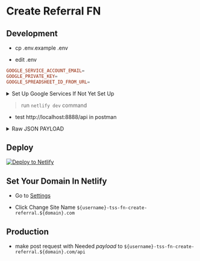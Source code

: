 # Create Referral FN

## Development
- cp .env.example .env

- edit .env

```toml
GOOGLE_SERVICE_ACCOUNT_EMAIL=
GOOGLE_PRIVATE_KEY=
GOOGLE_SPREADSHEET_ID_FROM_URL=
```

<details>
  <summary>Set Up Google Services If Not Yet Set Up</summary>
  
> [Create New Google Project](https://console.developers.google.com/projectcreate)

![pic-selected-200630-1220-20](https://user-images.githubusercontent.com/55337687/86083241-414ecf00-bacc-11ea-83a9-f93a44e06bf0.png)


> [Enable Google Spreadsheet API](https://console.developers.google.com/apis/library/sheets.googleapis.com)

![enable-google-api](https://user-images.githubusercontent.com/55337687/86082798-3a738c80-bacb-11ea-8d8d-350b80950566.png)


> [Select Your New Created Project](https://console.cloud.google.com/projectselector2/iam-admin/serviceaccounts)

![pic-selected-200630-1228-25](https://user-images.githubusercontent.com/55337687/86083583-482a1180-bacd-11ea-95f3-4387d52b7ea3.png)

- Create New Google Service Account

![pic-selected-200630-1229-33](https://user-images.githubusercontent.com/55337687/86083658-79a2dd00-bacd-11ea-95c9-d744b5ecf829.png)

- Fill Up Service Account Details

![pic-selected-200630-1232-27](https://user-images.githubusercontent.com/55337687/86083938-241b0000-bace-11ea-8794-2d0e5e886cc1.png)

- Add Role Owner

![pic-selected-200630-1236-01](https://user-images.githubusercontent.com/55337687/86084019-59bfe900-bace-11ea-86d6-900d57ce9668.png)

> Create New Secret KEY

![pic-selected-200630-1238-12](https://user-images.githubusercontent.com/55337687/86084128-a60b2900-bace-11ea-8618-cb7c174f37f5.png)

- Select JSON

![pic-selected-200630-1239-14](https://user-images.githubusercontent.com/55337687/86084226-dc48a880-bace-11ea-915c-8169c747dece.png)

- This will Download A JSON , Open that File which Will Contain GOOGLE_PRIVATE_KEY and GOOGLE_SERVICE_ACCOUNT_EMAIL

```js
{
  "private_key": "GOOGLE_PRIVATE_KEY", // COPY THIS AND PASTE TO YOU .env file
  "client_email": "GOOGLE_SERVICE_ACCOUNT_EMAIL", // COPY AND PASTE THIS TO YOUR .env file
}
```

> Get Google Spreadsheet ID

1. Go to this link: https://docs.google.com/spreadsheets/u/0/

2.  Create A New Spreadsheet

3. Check The URL and Copy URL Segment and Paste to GOOGLE_SPREADSHEET_ID_FROM_URL

```
https://docs.google.com/spreadsheets/d/COPY-THIS-URL-SEGMENT/edit#gid=0
```

> Grant Permission to GOOGLE_SERVICE_ACCOUNT_EMAIL

- Inside Your SpreadSheet ,Click Share Button , paste your GOOGLE_SERVICE_ACCOUNT_EMAIL

![share-to-google-email](https://user-images.githubusercontent.com/55337687/86082878-6858d100-bacb-11ea-93fc-0a40f2baf692.png)


</details>



> run `netlify dev` command

- test http://localhost:8888/api in postman

<details>
  <summary>Raw JSON PAYLOAD</summary>

```json
{
    "username": "midascode",
    "name": "Juan Dela Cruz",
    "email": "juandelacruz@gmail.com",
    "type": "percent",
    "amount": 10,
    "active": true
}
```

- **NOTE: This Microservice Allows User To Submit A Request To Be Part of Referral Program**

- username is required

- name is required 

- email is required

- type is required and can either be fixed or percent, but defaults to percent

- amount is an integer , defaults to 10

- active can be set as Frontend-matter in Hugo  on a Specific Page, defaults to false

- commission is saved as a formula with referral code as criteria

- withdrawable is saved as a formula with referral code as criteria and payout_date

</details>

## Deploy
[![Deploy to Netlify](https://www.netlify.com/img/deploy/button.svg)](https://app.netlify.com/start/deploy?repository=https://github.com/thriftshop-fn/create-referral)

## Set Your Domain In Netlify

- Go to [Settings](https://app.netlify.com/sites/tss-test/settings/general)

- Click Change Site Name `${username}-tss-fn-create-referral.${domain}.com`

## Production

- make post request with Needed *payload* to `${username}-tss-fn-create-referral.${domain}.com/api`


